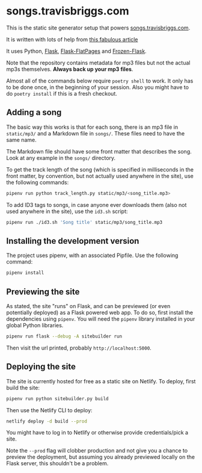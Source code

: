 # songs.travisbriggs.com
This is the static site generator setup that powers [songs.travisbriggs.com](https://songs.travisbriggs.com).

It is written with lots of help from
[this fabulous article](https://nicolas.perriault.net/code/2012/dead-easy-yet-powerful-static-website-generator-with-flask/)

It uses Python, [Flask](http://flask.pocoo.org/), [Flask-FlatPages](https://pythonhosted.org/Flask-FlatPages/) and
[Frozen-Flask](https://pythonhosted.org/Frozen-Flask/).

Note that the repository contains metadata for mp3 files but not the actual mp3s themselves. **Always back up your
mp3 files**.

Almost all of the commands below require `poetry shell` to work. It only has to be done once, in the beginning of your
session. Also you might have to do `poetry install` if this is a fresh checkout.

## Adding a song

The basic way this works is that for each song, there is an mp3 file in `static/mp3/` and a Markdown file in
`songs/`. These files need to have the same name.

The Markdown file should have some front matter that describes the song. Look at any example in the `songs/`
directory.

To get the track length of the song (which is specified in milliseconds in the front matter, by convention, but
not actually used anywhere in the site), use the following commands:

```bash
pipenv run python track_length.py static/mp3/<song_title.mp3>
```

To add ID3 tags to songs, in case anyone ever downloads them (also not used anywhere in the site), use the
`id3.sh` script:

```bash
pipenv run ./id3.sh 'Song title' static/mp3/song_title.mp3
```

## Installing the development version

The project uses pipenv, with an associated Pipfile. Use the following command:

```bash
pipenv install
```

## Previewing the site

As stated, the site "runs" on Flask, and can be previewed (or even potentially deployed) as a Flask powered
web app. To do so, first install the dependencies using `pipenv`. You will need the `pipenv` library
installed in your global Python libraries.

```bash
pipenv run flask --debug -A sitebuilder run
```

Then visit the url printed, probably `http://localhost:5000`.

## Deploying the site

The site is currently hosted for free as a static site on Netlify. To deploy, first build the site:

```bash
pipenv run python sitebuilder.py build
```

Then use the Netlify CLI to deploy:

```bash
netlify deploy -d build --prod
```

You might have to log in to Netlify or otherwise provide credentials/pick a site.

Note the `--prod` flag will clobber production and not give you a chance to preview the deployment, but assuming
you already previewed locally on the Flask server, this shouldn't be a problem.
